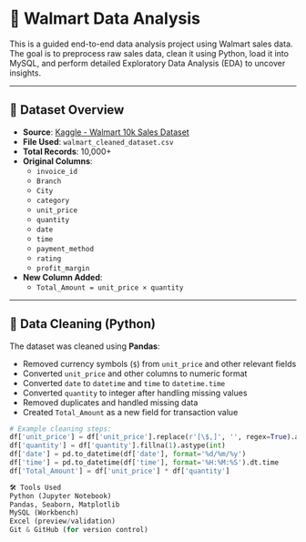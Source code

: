 # 🛒 Walmart Data Analysis

This is a guided end-to-end data analysis project using Walmart sales data. The goal is to preprocess raw sales data, clean it using Python, load it into MySQL, and perform detailed Exploratory Data Analysis (EDA) to uncover insights.

---

## 📁 Dataset Overview

- **Source**: [Kaggle - Walmart 10k Sales Dataset](https://www.kaggle.com/najir0123/walmart-10k-sales-datasets)
- **File Used**: `walmart_cleaned_dataset.csv`
- **Total Records**: 10,000+
- **Original Columns**:
  - `invoice_id`
  - `Branch`
  - `City`
  - `category`
  - `unit_price`
  - `quantity`
  - `date`
  - `time`
  - `payment_method`
  - `rating`
  - `profit_margin`
- **New Column Added**:
  - `Total_Amount = unit_price × quantity`

---

## 🧹 Data Cleaning (Python)

The dataset was cleaned using **Pandas**:
- Removed currency symbols (`$`) from `unit_price` and other relevant fields
- Converted `unit_price` and other columns to numeric format
- Converted `date` to `datetime` and `time` to `datetime.time`
- Converted `quantity` to integer after handling missing values
- Removed duplicates and handled missing data
- Created `Total_Amount` as a new field for transaction value

```python
# Example cleaning steps:
df['unit_price'] = df['unit_price'].replace(r'[\$,]', '', regex=True).astype(float)
df['quantity'] = df['quantity'].fillna(1).astype(int)
df['date'] = pd.to_datetime(df['date'], format='%d/%m/%y')
df['time'] = pd.to_datetime(df['time'], format='%H:%M:%S').dt.time
df['Total_Amount'] = df['unit_price'] * df['quantity']

🛠️ Tools Used
Python (Jupyter Notebook)
Pandas, Seaborn, Matplotlib
MySQL (Workbench)
Excel (preview/validation)
Git & GitHub (for version control)

